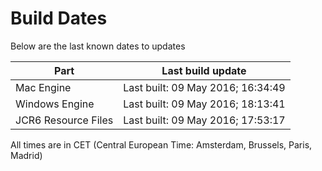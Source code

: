 # Build Dates

Below are the last known dates to updates

Part | Last build update
-----|-----
Mac Engine | Last built: 09 May 2016; 16:34:49
Windows Engine | Last built: 09 May 2016; 18:13:41
JCR6 Resource Files | Last built: 09 May 2016; 17:53:17
All times are in CET (Central European Time: Amsterdam, Brussels, Paris, Madrid)



